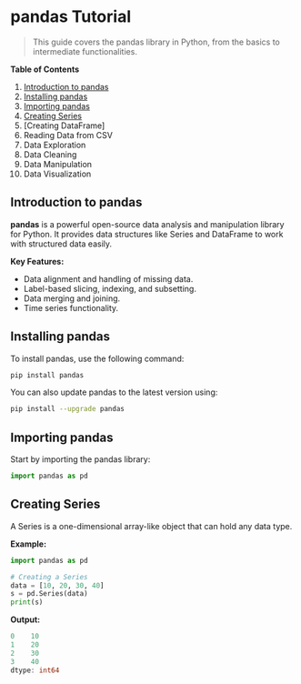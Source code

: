 # pandas Tutorial

> This guide covers the pandas library in Python, from the basics to intermediate functionalities.

**Table of Contents**
1. [Introduction to pandas](#introduction-to-pandas)
2. [Installing pandas](#installing-pandas)
3. [Importing pandas](#importing-pandas)
4. [Creating Series](#creating-series)
5. [Creating DataFrame]
6. Reading Data from CSV
7. Data Exploration
8. Data Cleaning
9. Data Manipulation
10. Data Visualization

## Introduction to pandas
**pandas** is a powerful open-source data analysis and manipulation library for Python. It provides data structures like Series and DataFrame to work with structured data easily.

**Key Features:**
- Data alignment and handling of missing data.
- Label-based slicing, indexing, and subsetting.
- Data merging and joining.
- Time series functionality.

## Installing pandas
To install pandas, use the following command:

```bash
pip install pandas
```

You can also update pandas to the latest version using:

```bash
pip install --upgrade pandas
```

## Importing pandas
Start by importing the pandas library:

```python
import pandas as pd
```

## Creating Series
A Series is a one-dimensional array-like object that can hold any data type.

**Example:**
```python
import pandas as pd

# Creating a Series
data = [10, 20, 30, 40]
s = pd.Series(data)
print(s)
```

**Output:**
```go
0    10
1    20
2    30
3    40
dtype: int64
```
